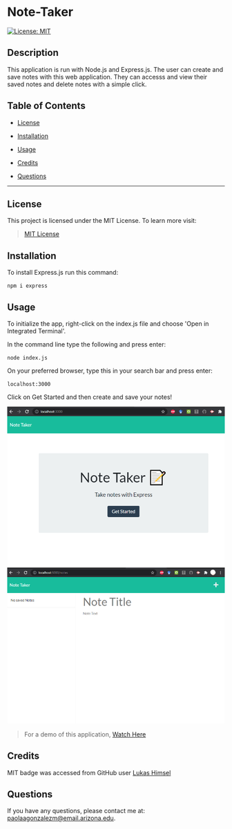 # Note-Taker
[![License: MIT](https://img.shields.io/badge/License-MIT-yellow.svg)](https://opensource.org/licenses/MIT)


## Description
This application is run with Node.js and Express.js. The user can create and save notes with this web application. They can accesss and view their saved notes and delete notes with a simple click. 

## Table of Contents

* [License](#license)

* [Installation](#installation)

* [Usage](#usage)

* [Credits](#credits)

* [Questions](#questions)

---

## License

This project is licensed under the MIT License. To learn more visit:   
> [MIT License](https://github.com/git/git-scm.com/blob/main/MIT-LICENSE.txt)

## Installation

To install Express.js run this command:

```
npm i express
```

## Usage

To initialize the app, right-click on the index.js file and choose 'Open in Integrated Terminal'.

In the command line type the following and press enter:

```
node index.js
```

On your preferred browser, type this in your search bar and press enter:

```
localhost:3000
```

Click on Get Started and then create and save your notes!

![Screenshots of Note Taker App](public\assets\images\getStarted.png)
![Screenshots of Note Taker App](public\assets\images\noteTaker.png)

> For a demo of this application, [Watch Here]()

## Credits

MIT badge was accessed from GitHub user [Lukas Himsel](https://gist.github.com/lukas-h/2a5d00690736b4c3a7ba)

## Questions

If you have any questions, please contact me at: paolaagonzalezm@email.arizona.edu.